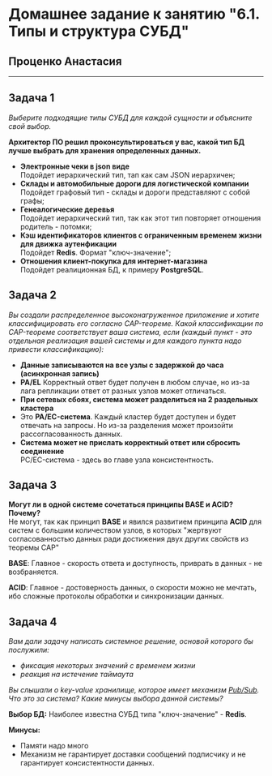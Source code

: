 # Домашнее задание к занятию "6.1. Типы и структура СУБД"

## Проценко Анастасия
---
## Задача 1

*Выберите подходящие типы СУБД для каждой сущности и объясните свой выбор.*

**Архитектор ПО решил проконсультироваться у вас, какой тип БД 
лучше выбрать для хранения определенных данных.**

* **Электронные чеки в json виде**  
Подойдет иерархический тип, тап как сам JSON иерархичен; 
* **Склады и автомобильные дороги для логистической компании**  
Подойдет графовый тип - склады и дороги представляют с собой графы;
* **Генеалогические деревья**  
Подойдет иерархический тип, так как этот тип повторяет отношения родитель - потомки;
* **Кэш идентификаторов клиентов с ограниченным временем жизни для движка аутенфикации**  
Подойдет **Redis**. Формат "ключ-значение";
* **Отношения клиент-покупка для интернет-магазина**  
Подойдет реалиционная БД, к примеру **PostgreSQL**.

## Задача 2

*Вы создали распределенное высоконагруженное приложение и хотите классифицировать его согласно 
CAP-теореме. Какой классификации по CAP-теореме соответствует ваша система, если 
(каждый пункт - это отдельная реализация вашей системы и для каждого пункта надо привести классификацию):*

* **Данные записываются на все узлы с задержкой до часа (асинхронная запись)**  
* **PA/EL** Корректный ответ будет получен в любом случае, но из-за лага репликации ответ от разных узлов может отличаться. 
* **При сетевых сбоях, система может разделиться на 2 раздельных кластера**  
* Это **PA/EC-система**. Каждый кластер будет доступен и будет отвечать на запросы. Но из-за разделения может произойти рассогласованность данных.
* **Система может не прислать корректный ответ или сбросить соединение**  
PC/EC-система - здесь во главе узла консистентность.

## Задача 3

**Могут ли в одной системе сочетаться принципы BASE и ACID? Почему?**  
Не могут, так как принцип **BASE** и явился развитием принципа **ACID** для систем с большим количеством узлов, в которых "жертвуют согласованностью данных ради достижения двух других свойств из теоремы CAP"

**BASE**: Главное - скорость ответа и доступность, приврать в данных - не возбраняется.  

**ACID**: Главное - достоверность данных, о скорости можно не мечтать, ибо сложные протоколы обработки и синхронизации данных.  

## Задача 4

*Вам дали задачу написать системное решение, основой которого бы послужили:*

- *фиксация некоторых значений с временем жизни*
- *реакция на истечение таймаута*

*Вы слышали о key-value хранилище, которое имеет механизм [Pub/Sub](https://habr.com/ru/post/278237/). 
Что это за система? Какие минусы выбора данной системы?*

**Выбор БД:**
Наиболее известна СУБД типа "ключ-значение" - **Redis**.

**Минусы:**
* Памяти надо много
* Механизм не гарантирует доставки сообщений подписчику и не гарантирует консистентности данных.

